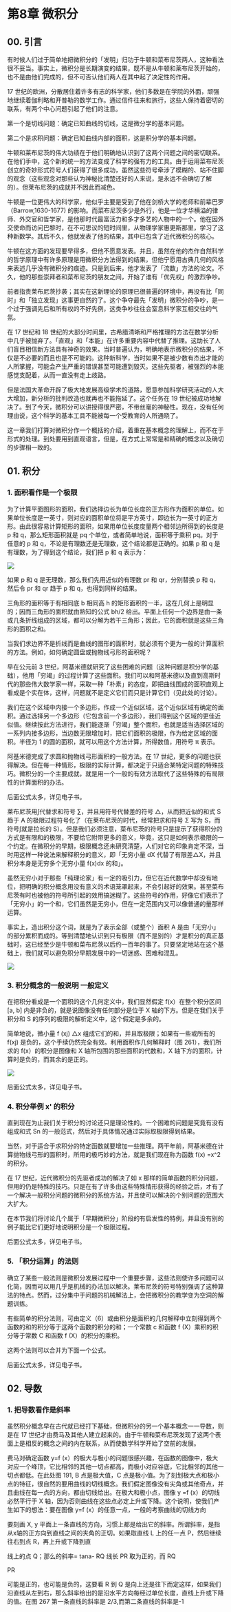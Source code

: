 # 第8章 微积分

## 00. 引言

有时候人们过于简单地把微积分的「发明」归功于牛顿和菜布尼茨两人，这种看法很不妥当。事实上，微积分是长期演变的结果，既不是从牛顿和莱布尼茨开始的，也不是由他们完成的，但不可否认他们两人在其中起了决定性的作用。

17 世纪的欧洲，分散居住着许多有志的科学家，他们多数是在学院的外面，顽强地继续着伽利略和开普勒的数学工作。通过信件往来和旅行，这些人保持着密切的联系，有两个中心问题引起了他们的注意。

第一个是切线问题：确定已知曲线的切线，这是微分学的基本问题。

第二个是求积问题：确定已知曲线内部的面积，这是积分学的基本问题。

牛顿和莱布尼茨的伟大功绩在于他们明确地认识到了这两个问题之间的密切联系。在他们手中，这个新的统一的方法变成了科学的强有力的工具。由于运用菜布尼茨创立的奇妙形式符号人们获得了很多成功，虽然这些符号牵涉了模糊的、站不住脚的观念（这些观念对那些认为神秘比清楚还好的人来说，是永远不会确切了解的）。但莱布尼茨的成就并不因此而减色。

牛顿是一位更伟大的科学家，他似乎主要是受到了他在剑桥大学的老师和前辈巴罗（Barrow,1630-1677) 的影响。而菜布尼茨多少是外行，他是一位才华横溢的律师、外交官和哲学家，是他那时代最富活力和多才多艺的人物中的一个。他在因外交使命而访问巴黎时，在不可思议的短时间里，从物理学家惠更斯那里，学习了这种新数学。其后不久，他就发表了他的结果，其中已包含了近代微积分的核心。

牛顿在这方面的发现要早得多，但他不愿意发表。并且，虽然在他的杰作自然科学的哲学原理中有许多原理是用微积分方法得到的结果，但他宁愿用古典几何的风格来表述几乎没有微积分的痕迹。只是到后来，他才发表了「流数」方法的论文。不久，他的那些崇拜者和菜布尼茨的朋友之间，开始了谁有「优先权」的激烈争吵。

前者指责莱布尼茨抄袭；其实在这新理论的原理已很普遍的环境中，再没有比「同时」和「独立发现」这事更自然的了。这个争夺最先「发明」微积分的争吵，是一个过于强调先后和所有权的不好先例，这类争吵往往会室息科学家互相交往的气氛。

在 17 世纪和 18 世纪的大部分时间里，古希腊清晰和严格推理的方法在数学分析中几乎被抛弃了。「直观」和「本能」在许多重要内容中代替了推理。这助长了人们盲目相信新方法具有神奇的效果。当时普遍认为，明确地表示微积分的结果，不仅是不必要的而且也是不可能的。这种新科学，当时如果不是被少数有杰出才能的人所掌握，可能会产生严重的错误甚至可能遭到毀灭。这些先驱者，被强烈的本能感觉支配着，从而一直没有走上歧路。

但是法国大革命开辟了极大地发展高级学术的道路，愿意参加科学研究活动的人大大增加，新分析的批判改造也就再也不能拖延了。这个任务在 19 世纪被成功地解决了。到了今天，微积分可以讲授得很严密，不带丝毫的神秘性。现在，没有任何理由说，这个科学的基本工具不能被每一个受教育的人所通晓了。

这一章我们打算对微积分作一个概括的介绍，着重在基本概念的理解上，而不在于形式的处理。到处要用到直观语言，但是，在方式上常常是和精确的概念以及确切的步骤相一致的。

## 01. 积分 

### 1. 面积看作是一个极限

为了计算平面图形的面积，我们选择边长为单位长度的正方形作为面积的单位。如果单位长度是一英寸，则对应的面积单位将是平方英寸，即边长为一英寸的正方形。由此很容易计算矩形的面积，如果用单位长度度量两个相邻边所得到的长度是 p 和 q，那么矩形面积就是 pq 个单位，或者简单地说，面积等于乘积 pq。对于任意的 p 和 q，不论是有理数还是无理数，这个结论都是正确的。如果 p 和 q 是有理数，为了得到这个结论，我们把 p 和 q 表示为：

![](https://raw.githubusercontent.com/dalong0514/selfstudy/master/图片链接/化工书籍/2019075.PNG)

如果 p 和 q 是无理数，那么我们先用近似的有理数 pr 和 qr，分别替换 p 和 q，然后令 pr 和 qr 趋于 p 和 q，也得到同样的结果。

三角形的面积等于有相同底 b 相同高 h 的矩形面积的一半，这在几何上是明显的；因而三角形的面积就由熟知的公式 bh/2 给出。平面上任何一个边界是由一条或几条折线组成的区域，都可以分解为若干三角形；因此，它的面积就是这些三角形的面积之和。

当我们求边界不是折线而是曲线的图形的面积时，就必须有个更为一般的计算面积的方法。例如，如何确定圆盘或抛物线弓形的面积呢？

早在公元前 3 世纪，阿基米德就研究了这些困难的问题（这种问题是积分学的基础），他用「穷竭」的过程计算了这些面积。我们可以和阿基米德以及直到高斯时代的那些伟大数学家一样，采取一种「朴素」的态度，即把曲线围成的面积直观上看成是个实在体，这样，问题就不是定义它们而只是计算它们（见此处的讨论）。

我们在这个区域中内接一个多边形，作成一个近似区域，这个近似区域有确定的面积。通过选择另一个多边形（它包含前一个多边形），我们得到这个区域的更佳近似值。继续按此方法进行，我们能逐渐「穷竭」整个面积，也就是适当选择区域的一系列内接多边形，当边数无限增加时，把它们面积的极限，作为给定区域的面积。半径为 1 的圆的面积，就可以用这个方法计算，所得数值，用符号 π 表示。

阿基米德完成了求圆和抛物线弓形面积的一般方法。在 17 世纪，更多的问题也获得解决。但在每一种情形，极限的实际计算，都决定于只适合某特定问题的特殊技巧。微积分的一个主要成就，就是用一个一般的有效方法取代了这些特殊的有局限性的计算面积的办法。

后面公式太多，详见电子书。

莱布尼茨用∫代替求和符号 ∑，并且用符号代替差的符号 △，从而把近似的和式 S 趋于 A 的极限过程符号化了（在莱布尼茨的时代，经常把求和符号 Σ 写为 S，而符号∫就是拉长的 S）。但是我们必须注意，菜布尼茨的符号只是提示了获得积分的方式是有限和的极限，不要给它附带更多的意义，毕竟，这只是如何表示极限的一个约定。在微积分的早期，极限概念还未研究清楚，人们对它的印象肯定不深，当时用这样一种说法来解释积分的意义，即「无穷小量 dX 代替了有限差△X，并且积分本身是无穷多个无穷小量 f(x)dx 的和」。

虽然无穷小对于那些「纯理论家」有一定的吸引力，但它在近代数学中却没有地位，把明确的积分概念用没有意义的术语笼罩起来，不会引起好的效果。甚至菜布尼茨有时也被他的符号所引起的效用搞迷糊了。这些符号的作用，好像它们表示了「无穷小」的一个和，它们虽然是无穷小，但在一定范围内又可以像普通的量那样运算。

事实上，造出积分这个词，就是为了表示全部（或整个）面积 A 是由「无穷小」的部分累积而成的。等到清楚地认识到只有极限（而不是别的）才是积分的真正基础时，这已经至少是牛顿和菜布尼茨以后约一百年的事了。只要坚定地站在这个基础上，我们就可以避免积分早期发展中的一切迷惑、困难和混乱。

![](https://raw.githubusercontent.com/dalong0514/selfstudy/master/图片链接/化工书籍/2019076.PNG)

### 3. 积分概念的一般说明 一般定义

在把积分看成是一个面积的这个几何定义中，我们显然假定 f(x）在整个积分区间 [a, b] 内是非负的，就是说图像没有任何部分是位于 X 轴的下方。但是在我们关于积分和 S 的序列的极限的解析定义中，这个假定是多余的。

简单地说，微小量 f (xj) △x 组成它们的和，并且取极限；如果有一些或所有的 f(xj) 是负的，这个手续仍然完全有效。利用面积作几何解释时（图 261），我们所求的 f(x）的积分是图像和 X 轴所包围的那些面积的代数和，X 轴下方的面积，计算时是负的，而其余的是正的。

![](https://raw.githubusercontent.com/dalong0514/selfstudy/master/图片链接/化工书籍/2019077.PNG)

后面公式太多，详见电子书。

### 4. 积分举例 x' 的积分

直到现在为止我们关于积分的讨论还只是理论性的。一个困难的问题是究竟有没有组成和式 Sn 的一般范式，然后对于具体情况通过实际取极限得到结果。

当然，对于适合于求积分的特定函数就要增加一些推理。两干年前，阿基米德在计算抛物线弓形的面积时，所用的极巧妙的方法，就是我们现在称为函数 f(x) =x^2 的积分。

在 17 世纪，近代微积分的先驱者成功的解决了如 x 那样的简单函数的积分问题，但用的仍是特殊的技巧。只是在有了许多由这些特殊情形获得的经验之后，オ有了一个解决一般积分问题的微积分的系统方法，并且使可以解决的个别问题的范围大大扩大。

在本节我们将讨论几个属于「早期微积分」阶段的有启发性的特例，并且没有别的例子能比它们更好地说明积分是一个极限过程。

后面公式太多，详见电子书。

### 5. 「积分运算」的法则

确立了某些一般法则是微积分发展过程中一个重要步骤，这些法则使许多问题可以化简，因而可以用几乎是机械的办法加以解决。莱布尼茨的符号特别强调了这种算法的特点。然而，过分集中于问题的机械解法上，会把微积分的教学变为空洞的解题训练。

有些简单的积分法则，可由定义（6）或由积分是面积的几何解释中立刻得到两个函数的和的积分等于这两个函数的积分的和；一个常数 c 和函数 f (X）乘积的积分等于常数 C 和函数 f (X）的积分的乘积。

这两个法则可以合并为下面一个公式。

后面公式太多，详见电子书。

## 02. 导数

### 1. 把导数看作是斜率

虽然积分概念早在古代就已经打下基础，但微积分的另一个基本概念一一导数，则是在 17 世纪才由费马及其他人建立起来的。由于牛顿和菜布尼茨发现了这两个表面上是相反的概念之间的内在联系，从而使数学科学开始了空前的发展。





费马对确定函数 y=f (x）的极大与极小的问题很感兴趣，在函数的图像中，极大对应一个峰顶，它比相邻的其他一切点都高，而极小对应谷底，它比相邻的其他一切点都低。在此处图 191, B 点是极大值，C 点是极小值。为了刻划极大点和极小点的特征，很自然的要用曲线的切线概念。我们假定图像没有尖角或其他奇点，并且曲线在每一点的方向，都由切线给出。在极大和极小点，图像 y =f (x）的切线必然平行于 X 轴，因为否则曲线在这些点必定上升或下降。这个说明，使我们产生如下的想法：要在图像 y=f (x）的任意一点，一般的考察曲线的切线方向

要刻画 X, y 平面上一条直线的方向，习惯上都是给出它的斜率。所谓斜率，是指从ⅹ轴的正方向到直线之间的夹角的正切。如果取直线 L 上的任一点 P，然后继续往右到点 R，再上升或下降到直

线上的点 Q；那么的斜率= tana- RQ 线长 PR 取为正的，而 RQ

PR

可能是正的，也可能是负的，这要看 R 到 Q 是向上还是往下而定这样，如果我们沿直线从左到右，那么斜率给出的是沿水平方向每经过单位长度，直线上升或下降的值。在图 267 第一条直线的斜率是 2/3,而第二条直线的斜率是-1



